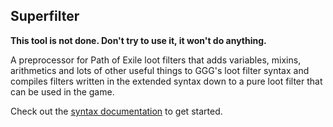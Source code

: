 Superfilter
----------

**This tool is not done. Don't try to use it, it won't do anything.**

A preprocessor for Path of Exile loot filters that adds variables, mixins, arithmetics and lots
of other useful things to GGG's loot filter syntax and compiles filters
written in the extended syntax down to a pure loot filter that can be used
in the game.

Check out the [syntax documentation](doc/syntax.md) to get started.